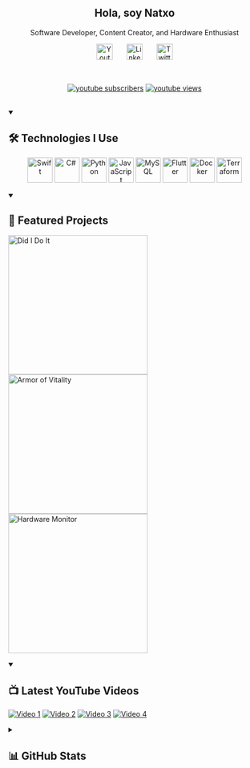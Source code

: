 <p align="center">
  <h2 align="center">Hola, soy Natxo</h2>
  <p align="center">Software Developer, Content Creator, and Hardware Enthusiast</p>
</p>

<!-- Social icons section -->
<p align="center">
  <a href="https://www.youtube.com/@NatxoNetwork"><img width="32px" alt="Youtube" title="YouTube Channel" src="https://i.imgur.com/qiXu7b2.png"/></a>
  &#8287;&#8287;&#8287;&#8287;&#8287;
  <a href="https://www.linkedin.com/in/natxo/"><img width="32px" alt="LinkedIn" title="LinkedIn" src="https://i.imgur.com/yRpa1dQ.png"/></a>
  &#8287;&#8287;&#8287;&#8287;&#8287;
  <a href="https://twitter.com/NatxoDev"><img width="32px" alt="Twitter" title="Twitter" src="https://i.imgur.com/AixJgnm.png"/></a>
</p>

<br/>

<!-- Social badges section -->
<p align="center">
  <a href="https://www.youtube.com/@NatxoNetwork?sub_confirmation=1">
    <img alt="youtube subscribers" title="Subscribe to my YouTube channel" src="https://img.shields.io/youtube/channel/subscribers/UC12345678?style=social"/></a>
  <a href="https://www.youtube.com/@NatxoNetwork">
    <img alt="youtube views" title="YouTube views" src="https://img.shields.io/youtube/channel/views/UC12345678?style=social"/></a>
</p>

<br/>

<details open> 
  <summary><h2>🛠️ Technologies I Use</h2></summary>

  <p align="center">
    <img src="https://cdn.jsdelivr.net/gh/devicons/devicon/icons/swift/swift-original.svg" alt="Swift" width="50" height="50"/>
    <img src="https://cdn.jsdelivr.net/gh/devicons/devicon/icons/csharp/csharp-original.svg" alt="C#" width="50" height="50"/>
    <img src="https://cdn.jsdelivr.net/gh/devicons/devicon/icons/python/python-original.svg" alt="Python" width="50" height="50"/>
    <img src="https://cdn.jsdelivr.net/gh/devicons/devicon/icons/javascript/javascript-original.svg" alt="JavaScript" width="50" height="50"/>
    <img src="https://cdn.jsdelivr.net/gh/devicons/devicon/icons/mysql/mysql-original.svg" alt="MySQL" width="50" height="50"/>
    <img src="https://cdn.jsdelivr.net/gh/devicons/devicon/icons/flutter/flutter-original.svg" alt="Flutter" width="50" height="50"/>
    <img src="https://cdn.jsdelivr.net/gh/devicons/devicon/icons/docker/docker-original.svg" alt="Docker" width="50" height="50"/>
    <img src="https://cdn.jsdelivr.net/gh/devicons/devicon/icons/terraform/terraform-original.svg" alt="Terraform" width="50" height="50"/>
  </p>

</details>

<details open> 
  <summary><h2>📘 Featured Projects</h2></summary>

  <p align="left">
    <a href="https://github.com/Natxo/dididoit"><img width="278" src="https://denvercoder1-github-readme-stats.vercel.app/api/pin/?username=Natxo&repo=dididoit&theme=react&bg_color=1F222E&title_color=F85D7F&hide_border=true&icon_color=F8D866&show_icons=false" alt="Did I Do It"></a>
    <a href="https://github.com/Natxo/armor-of-vitality"><img width="278" src="https://denvercoder1-github-readme-stats.vercel.app/api/pin/?username=Natxo&repo=armor-of-vitality&theme=react&bg_color=1F222E&title_color=F85D7F&hide_border=true&icon_color=F8D866&show_icons=false" alt="Armor of Vitality"></a>
    <a href="https://github.com/Natxo/hardware-monitor"><img width="278" src="https://denvercoder1-github-readme-stats.vercel.app/api/pin/?username=Natxo&repo=hardware-monitor&theme=react&bg_color=1F222E&title_color=F85D7F&hide_border=true&icon_color=F8D866&show_icons=false" alt="Hardware Monitor"></a>
  </p>

</details>

<details open> 
  <summary><h2>📺 Latest YouTube Videos</h2></summary>

<a href="https://youtu.be/Gnsmn9GPX4k"><img src="https://ytcards.demolab.com/?id=Gnsmn9GPX4k&title=Video+Title&lang=en&timestamp=1696868769&background_color=%230d1117&title_color=%23ffffff&stats_color=%23dedede&max_title_lines=2&width=250&border_radius=5&duration=172" alt="Video 1"></a>
<a href="https://youtu.be/rnVWrO7Q9KI"><img src="https://ytcards.demolab.com/?id=rnVWrO7Q9KI&title=Video+Title&lang=en&timestamp=1696868769&background_color=%230d1117&title_color=%23ffffff&stats_color=%23dedede&max_title_lines=2&width=250&border_radius=5&duration=172" alt="Video 2"></a>
<a href="https://youtu.be/GicrDHGtOI4"><img src="https://ytcards.demolab.com/?id=GicrDHGtOI4&title=Video+Title&lang=en&timestamp=1696868769&background_color=%230d1117&title_color=%23ffffff&stats_color=%23dedede&max_title_lines=2&width=250&border_radius=5&duration=172" alt="Video 3"></a>
<a href="https://youtu.be/UBP277iUofU"><img src="https://ytcards.demolab.com/?id=UBP277iUofU&title=Video+Title&lang=en&timestamp=1696868769&background_color=%230d1117&title_color=%23ffffff&stats_color=%23dedede&max_title_lines=2&width=250&border_radius=5&duration=172" alt="Video 4"></a>

</details>

<details> 
  <summary><h2>📊 GitHub Stats</h2></summary>

  <p>
    <img alt="Natxo's GitHub Stats" src="https://denvercoder1-github-readme-stats.vercel.app/api/?username=Natxo&show_icons=true&theme=react&bg_color=1F222E&title_color=F85D7F&hide_border=true&icon_color=F8D866" height="192px" />
    <img alt="Natxo's Top Languages" src="https://denvercoder1-github-readme-stats.vercel.app/api/top-langs/?username=Natxo&langs_count=8&layout=compact&theme=react&bg_color=1F222E&title_color=F85D7F&icon_color=F8D866&hide=Jupyter%20Notebook,Roff" height="192px"/>
  </p>

</details>
